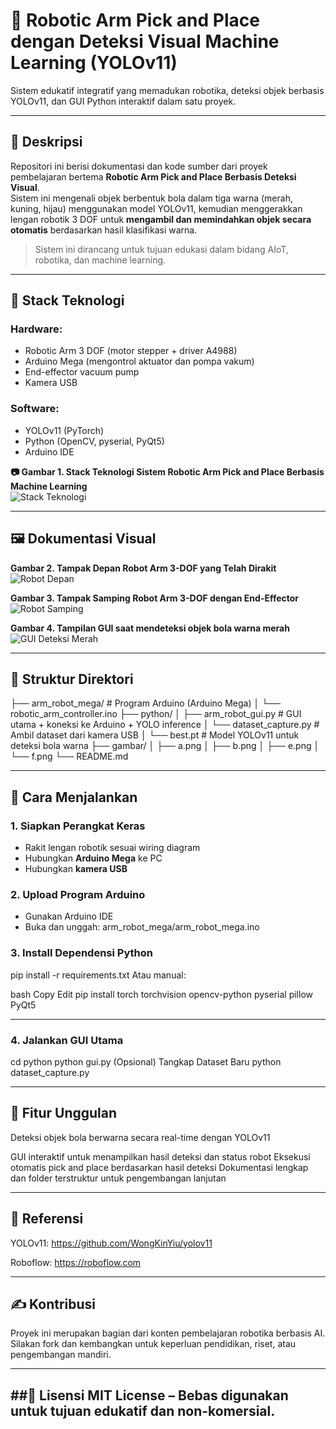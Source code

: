 # 🤖 Robotic Arm Pick and Place dengan Deteksi Visual Machine Learning (YOLOv11)

Sistem edukatif integratif yang memadukan robotika, deteksi objek berbasis YOLOv11, dan GUI Python interaktif dalam satu proyek.

---

## 📌 Deskripsi

Repositori ini berisi dokumentasi dan kode sumber dari proyek pembelajaran bertema **Robotic Arm Pick and Place Berbasis Deteksi Visual**.  
Sistem ini mengenali objek berbentuk bola dalam tiga warna (merah, kuning, hijau) menggunakan model YOLOv11, kemudian menggerakkan lengan robotik 3 DOF untuk **mengambil dan memindahkan objek secara otomatis** berdasarkan hasil klasifikasi warna.

> Sistem ini dirancang untuk tujuan edukasi dalam bidang AIoT, robotika, dan machine learning.

---

## 🧠 Stack Teknologi

### Hardware:
- Robotic Arm 3 DOF (motor stepper + driver A4988)
- Arduino Mega (mengontrol aktuator dan pompa vakum)
- End-effector vacuum pump
- Kamera USB

### Software:
- YOLOv11 (PyTorch)
- Python (OpenCV, pyserial, PyQt5)
- Arduino IDE

**📷 Gambar 1. Stack Teknologi Sistem Robotic Arm Pick and Place Berbasis Machine Learning**  
![Stack Teknologi](/gambar/a.jpeg)

---

## 🖼️ Dokumentasi Visual

**Gambar 2. Tampak Depan Robot Arm 3-DOF yang Telah Dirakit**  
![Robot Depan](/gambar/b.jpeg)

**Gambar 3. Tampak Samping Robot Arm 3-DOF dengan End-Effector**  
![Robot Samping](/gambar/c.jpeg)

**Gambar 4. Tampilan GUI saat mendeteksi objek bola warna merah**  
![GUI Deteksi Merah](/gambar/f.jpeg)

---

## 📁 Struktur Direktori

├── arm_robot_mega/ # Program Arduino (Arduino Mega)
│ └── robotic_arm_controller.ino
├── python/
│ ├── arm_robot_gui.py # GUI utama + koneksi ke Arduino + YOLO inference
│ └── dataset_capture.py # Ambil dataset dari kamera USB
│ └── best.pt # Model YOLOv11 untuk deteksi bola warna
├── gambar/
│ ├── a.png
│ ├── b.png
│ ├── e.png
│ └── f.png
└── README.md


---

## 🚀 Cara Menjalankan

### 1. Siapkan Perangkat Keras
- Rakit lengan robotik sesuai wiring diagram
- Hubungkan **Arduino Mega** ke PC
- Hubungkan **kamera USB**

### 2. Upload Program Arduino
- Gunakan Arduino IDE
- Buka dan unggah:
arm_robot_mega/arm_robot_mega.ino


### 3. Install Dependensi Python

pip install -r requirements.txt
Atau manual:

bash
Copy
Edit
pip install torch torchvision opencv-python pyserial pillow PyQt5

---
### 4. Jalankan GUI Utama
cd python
python gui.py
(Opsional) Tangkap Dataset Baru
python dataset_capture.py

---

## 🧪 Fitur Unggulan
Deteksi objek bola berwarna secara real-time dengan YOLOv11

GUI interaktif untuk menampilkan hasil deteksi dan status robot
Eksekusi otomatis pick and place berdasarkan hasil deteksi
Dokumentasi lengkap dan folder terstruktur untuk pengembangan lanjutan

---

## 📖 Referensi
YOLOv11: https://github.com/WongKinYiu/yolov11

Roboflow: https://roboflow.com

---

## ✍️ Kontribusi

Proyek ini merupakan bagian dari konten pembelajaran robotika berbasis AI.
Silakan fork dan kembangkan untuk keperluan pendidikan, riset, atau pengembangan mandiri.

---

##📄 Lisensi
MIT License – Bebas digunakan untuk tujuan edukatif dan non-komersial.
---
